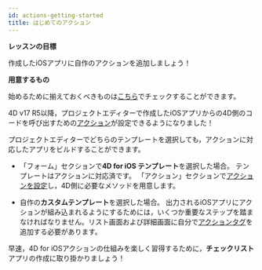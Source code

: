 ```yaml
---
id: actions-getting-started
title: はじめてのアクション
---
```


<div class = "objectives"> 

**レッスンの目標**

作成したiOSアプリに自作のアクションを追加しましょう！</div> <div class = "prerequisites"> 

**用意するもの**

始めるために揃えておくべきものは[こちら](prerequisites.html)でチェックすることができます。</div> 

4D v17 R5以降，プロジェクトエディターで作成したiOSアプリからの4D側のコードを呼び出すための[アクション](actions.html)が設定できるようになりました！

プロジェクトエディターでどちらのテンプレートを選択しても，アクションに対応したアプリをビルドすることができます。

* 「フォーム」セクションで**4D for iOS テンプレート**を選択した場合。 テンプレートはアクションに対応済です。 「アクション」セクションで[アクションを設定](define-first-action.html)し，4D側に必要なメソッドを用意します。

* 自作の**カスタムテンプレート**を選択した場合。 出力されるiOSアプリにアクションが組み込まれるようにするためには，いくつか重要なステップを踏まなければなりません。リスト画面および詳細画面に自分で[アクションタグ](action-custom-template.html)を追加する必要があります。

早速，4D for iOSアクションの仕組みを楽しく習得するために，**チェックリスト**アプリの作成に取り掛かりましょう！